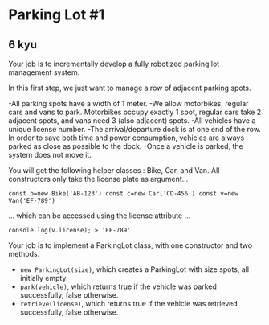 # Parking Lot #1
## 6 kyu

Your job is to incrementally develop a fully robotized parking lot management system.

In this first step, we just want to manage a row of adjacent parking spots.

-All parking spots have a width of 1 meter.
-We allow motorbikes, regular cars and vans to park. Motorbikes occupy exactly 1 spot, regular cars take 2 adjacent spots, and vans need 3 (also adjacent) spots.
-All vehicles have a unique license number.
-The arrival/departure dock is at one end of the row. In order to save both time and power consumption, vehicles are always parked as close as possible to the dock.
-Once a vehicle is parked, the system does not move it.

You will get the following helper classes : Bike, Car, and Van. All constructors only take the license plate as argument...

`const b=new Bike('AB-123') const c=new Car('CD-456') const v=new Van('EF-789')`

... which can be accessed using the license attribute ...

`console.log(v.license); > 'EF-789'`

Your job is to implement a ParkingLot class, with one constructor and two methods.

- `new ParkingLot(size)`, which creates a ParkingLot with size spots, all initially empty.
- `park(vehicle)`, which returns true if the vehicle was parked successfully, false otherwise.
- `retrieve(license)`, which returns true if the vehicle was retrieved successfully, false otherwise.
